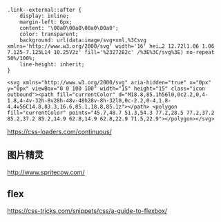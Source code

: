 ```
.link--external::after {
    display: inline;
    margin-left: 6px;
    content: '\00a0\00a0\00a0\00a0';
    color: transparent;
    background: url(data:image/svg+xml,%3Csvg xmlns='http://www.w3.org/2000/svg' width='16' hei…2 12.72l1.06 1.06 7.125-7.125L14 10.25V2z' fill='%2327282c' /%3E%3C/svg%3E) no-repeat 50%/100%;
    line-height: inherit;
}

<svg xmlns="http://www.w3.org/2000/svg" aria-hidden="true" x="0px" y="0px" viewBox="0 0 100 100" width="15" height="15" class="icon outbound"><path fill="currentColor" d="M18.8,85.1h56l0,0c2.2,0,4-1.8,4-4v-32h-8v28h-48v-48h28v-8h-32l0,0c-2.2,0-4,1.8-4,4v56C14.8,83.3,16.6,85.1,18.8,85.1z"></path> <polygon fill="currentColor" points="45.7,48.7 51.3,54.3 77.2,28.5 77.2,37.2 85.2,37.2 85.2,14.9 62.8,14.9 62.8,22.9 71.5,22.9"></polygon></svg>
```

https://css-loaders.com/continuous/

## 图片精灵

http://www.spritecow.com/

## flex

https://css-tricks.com/snippets/css/a-guide-to-flexbox/
